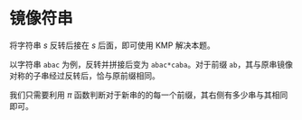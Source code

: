 # 镜像符串

将字符串 $s$ 反转后接在 $s$ 后面，即可使用 KMP 解决本题。

以字符串 `abac` 为例，反转并拼接后变为 `abac*caba`。对于前缀 `ab`，其与原串镜像对称的子串经过反转后，恰与原前缀相同。

我们只需要利用 $\pi$ 函数判断对于新串的的每一个前缀，其右侧有多少串与其相同即可。
